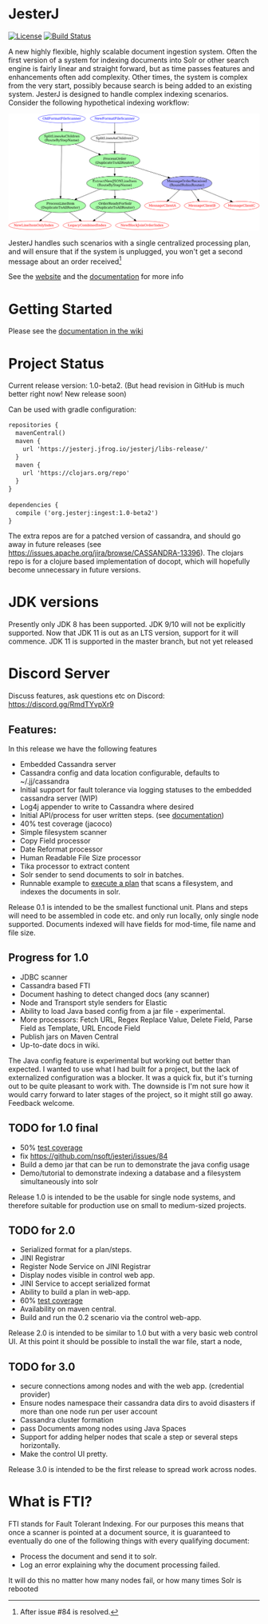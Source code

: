 JesterJ 
=======
[![License](https://img.shields.io/badge/license-Apache%202.0-B70E23.svg?style=plastic)](http://www.opensource.org/licenses/Apache-2.0) 
[![Build Status](https://github.com/nsoft/jesterj/actions/workflows/gradle.yml/badge.svg)](https://github.com/nsoft/jesterj/actions)

A new highly flexible, highly scalable document ingestion system. 
Often the first version of a system for indexing documents into Solr or other search engine is fairly linear and straight forward, but as time passes features and enhancements often add complexity.
Other times, the system is complex from the very start, possibly because search is being added to an existing system.
JesterJ is designed to handle complex indexing scenarios. 
Consider the following hypothetical indexing workflow:

![Complex Processing](https://raw.githubusercontent.com/nsoft/jesterj/79ed481c7c0b98469e3e41c96b92170837a26130/code/examples/routing/complex-routing.png)

JesterJ handles such scenarios with a single centralized processing plan, and will ensure that if the system is unplugged, you won't get a second message about an order received[^1]

See the [website](http://www.jesterj.org) and the [documentation](https://github.com/nsoft/jesterj/wiki/Documentation) for more info

[^1]: After issue #84 is resolved.

# Getting Started

Please see the [documentation in the wiki](https://github.com/nsoft/jesterj/wiki/Documentation)

# Project Status

Current release version: 1.0-beta2. (But head revision in GitHub is much better right now! New release soon)

Can be used with gradle configuration:

    repositories {
      mavenCentral()
      maven {
        url 'https://jesterj.jfrog.io/jesterj/libs-release/'
      }
      maven {
        url 'https://clojars.org/repo'
      }
    }

    dependencies {
      compile ('org.jesterj:ingest:1.0-beta2')
    }

The extra repos are for a patched version of cassandra, and should go away in future releases (see https://issues.apache.org/jira/browse/CASSANDRA-13396). The clojars repo is for a clojure based implementation
of docopt, which will hopefully become unnecessary in future versions.

# JDK versions

Presently only JDK 8 has been supported. JDK 9/10 will not be explicitly supported. Now that JDK 11 is out as an LTS version, support for it will commence. JDK 11 is supported in the master branch, but not yet released

# Discord Server

Discuss features, ask questions etc on Discord: https://discord.gg/RmdTYvpXr9

## Features:

In this release we have the following features

 * Embedded Cassandra server
 * Cassandra config and data location configurable, defaults to ~/.jj/cassandra
 * Initial support for fault tolerance via logging statuses to the embedded cassandra server (WIP)
 * Log4j appender to write to Cassandra where desired
 * Initial API/process for user written steps. (see [documentation](https://github.com/nsoft/jesterj/wiki/Documentation))
 * 40% test coverage (jacoco)
 * Simple filesystem scanner
 * Copy Field processor
 * Date Reformat processor
 * Human Readable File Size processor 
 * Tika processor to extract content
 * Solr sender to send documents to solr in batches.
 * Runnable example to [execute a plan](https://github.com/nsoft/jesterj/blob/master/code/ingest/README.md) that scans a filesystem, and indexes the documents in solr.

Release 0.1 is intended to be the smallest functional unit. Plans and steps will need to be assembled 
in code etc. and only run locally, only single node supported. Documents indexed will have fields for mod-time, 
file name and file size.

## Progress for 1.0
 * JDBC scanner
 * Cassandra based FTI
 * Document hashing to detect changed docs (any scanner)
 * Node and Transport style senders for Elastic
 * Ability to load Java based config from a jar file - experimental. 
 * More processors: Fetch URL, Regex Replace Value, Delete Field, Parse Field as Template, URL Encode Field
 * Publish jars on Maven Central
 * Up-to-date docs in wiki.
 
The Java config feature is experimental but working out better than expected. I wanted to use what I had built for a project, but the lack of externalized configuration was a blocker. It was a quick fix, but it's turning out to be quite pleasant to work with. The downside is I'm not sure how it would carry forward to later stages of the project, so it might still go away. Feedback welcome.

## TODO for 1.0 final
 * 50% [test coverage](https://codecov.io/gh/nsoft/jesterj) 
 * fix https://github.com/nsoft/jesterj/issues/84
 * Build a demo jar that can be run to demonstrate the java config usage
 * Demo/tutorial to demonstrate indexing a database and a filesystem simultaneously into solr

Release 1.0 is intended to be the usable for single node systems, and therefore suitable for production use on small to medium-sized projects.  
 
## TODO for 2.0
 * Serialized format for a plan/steps.
 * JINI Registrar 
 * Register Node Service on JINI Registrar
 * Display nodes visible in control web app.
 * JINI Service to accept serialized format
 * Ability to build a plan in web-app.
 * 60% [test coverage](https://codecov.io/gh/nsoft/jesterj) 
 * Availability on maven central.
 * Build and run the 0.2 scenario via the control web-app.
 
Release 2.0 is intended to be similar to 1.0 but with a very basic web control UI. At this point it should be
possible to install the war file, start a node, 

## TODO for 3.0
 * secure connections among nodes and with the web app. (credential provider)
 * Ensure nodes namespace their cassandra data dirs to avoid disasters if more than one node run per user account
 * Cassandra cluster formation 
 * pass Documents among nodes using Java Spaces
 * Support for adding helper nodes that scale a step or several steps horizontally.
 * Make the control UI pretty.

Release 3.0 is intended to be the first release to spread work across nodes. 

# What is FTI?

FTI stands for Fault Tolerant Indexing. For our purposes this means that once a scanner is pointed at a document
source, it is guaranteed to eventually do one of the following things with every qualifying document:

 * Process the document and send it to solr. 
 * Log an error explaining why the document processing failed.
 
It will do this no matter how many nodes fail, or how many times Solr is rebooted  
